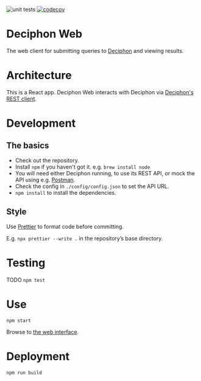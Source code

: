 ![unit tests](https://github.com/EBI-Metagenomics/deciphon_web/actions/workflows/test.yaml/badge.svg)
[![codecov](https://codecov.io/gh/EBI-Metagenomics/deciphon_web/branch/master/graph/badge.svg?token=X15S9LH10H)](https://codecov.io/gh/EBI-Metagenomics/deciphon_web)

# Deciphon Web

The web client for submitting queries to [Deciphon](https://github.com/EBI-Metagenomics/deciphon) and viewing results.

# Architecture

This is a React app.
Deciphon Web interacts with Deciphon via [Deciphon's REST client](https://github.com/EBI-Metagenomics/deciphon/tree/main/rest).

# Development

## The basics

- Check out the repository.
- Install `npm` if you haven't got it. e.g. `brew install node`
- You will need either Deciphon running, to use its REST API, or mock the API using e.g. [Postman](https://www.postman.com).
- Check the config in `./config/config.json` to set the API URL.
- `npm install` to install the dependencies.

## Style

Use [Prettier](https://prettier.io) to format code before committing.

E.g. `npx prettier --write .` in the repository’s base directory.

# Testing

TODO
`npm test`

# Use

`npm start`

Browse to [the web interface](http://127.0.0.1:3000).

# Deployment

`npm run build`
